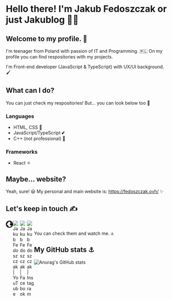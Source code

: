 # Hello there! I'm Jakub Fedoszczak or just Jakublog 🙋‍♂️

## Welcome to my profile. 🤝

I'm teenager from Poland with passion of IT and Programming. 🇵🇱
On my profile you can find respositories with my projects.

I'm Front-end developer (JavaScript & TypeScript) with UX/UI background. 🖌️

## What can I do?

You can just check my respositories!
But... you can look below too 🐒

### Languages

- HTML, CSS 📖
- JavaScript/TypeScript 💕
- C++ (not professional) 🥉

### Frameworks

- React ⚛️

## Maybe... website?

Yeah, sure! 😃
My personal and main website is: https://fedoszczak.ovh/ ✨

## Let's keep in touch ✍️

[<img align="left" alt="fedoszczak.ovh" width="22px" src="https://raw.githubusercontent.com/iconic/open-iconic/master/svg/globe.svg" />][website]
[<img align="left" alt="Jakub Fedoszczak | YouTube" width="22px" src="https://cdn.jsdelivr.net/npm/simple-icons@v3/icons/youtube.svg" />][youtube]
[<img align="left" alt="Jakub Fedoszczak | Facebook" width="22px" src="https://cdn.jsdelivr.net/npm/simple-icons@3.13.0/icons/facebook.svg" />][facebook]
[<img align="left" style="margin-bottom: 250px" alt="Jakub Fedoszczak | Instagram" width="22px" src="https://cdn.jsdelivr.net/npm/simple-icons@v3/icons/instagram.svg" />][instagram]
<br/>

You can check them and watch me. 🔝

## My GitHub stats ⚓

![Anurag's GitHub stats](https://github-readme-stats.vercel.app/api?username=JakubLog&hide=prs&count_private=true)

<!---
JakubLog/JakubLog is a ✨ special ✨ repository because its `README.md` (this file) appears on your GitHub profile.
You can click the Preview link to take a look at your changes.
--->

[website]: https://fedoszczak.ovh/
[facebook]: https://www.facebook.com/jakublogg/
[instagram]: https://www.instagram.com/jakub_fedoszczak__/
[youtube]: https://www.youtube.com/channel/UCk4ogUEFjLOkm2HnlHyoDqQ
